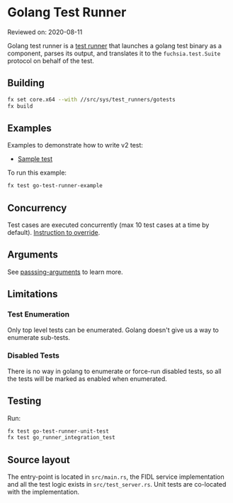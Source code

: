 # Golang Test Runner

Reviewed on: 2020-08-11

Golang test runner is a [test runner][test-runner] that launches a golang test
binary as a component, parses its output, and translates it to the
`fuchsia.test.Suite` protocol on behalf of the test.

## Building

```bash
fx set core.x64 --with //src/sys/test_runners/gotests
fx build
```

## Examples

Examples to demonstrate how to write v2 test:

- [Sample test](test_data/sample_go_test/meta/sample_go_test.cml)

To run this example:

```bash
fx test go-test-runner-example
```

## Concurrency

Test cases are executed concurrently (max 10 test cases at a time by default).
[Instruction to override][override-parallel].

## Arguments

See [passsing-arguments](passing-arguments) to learn more.

## Limitations

### Test Enumeration

Only top level tests can be enumerated. Golang doesn't give us a way to
enumerate sub-tests.

### Disabled Tests

There is no way in golang to enumerate or force-run disabled tests, so all the
tests will be marked as enabled when enumerated.

## Testing

Run:

```bash
fx test go-test-runner-unit-test
fx test go_runner_integration_test
```

## Source layout

The entry-point is located in `src/main.rs`, the FIDL service implementation and
all the test logic exists in `src/test_server.rs`. Unit tests are co-located
with the implementation.

[test-runner]: ../README.md
[override-parallel]: /docs/concepts/testing/v2_test_component.md#running_test_cases_in_parallel
[passing-arguments]: /docs/concepts/testing/v2/test_runner_framework.md#passing_arguments
